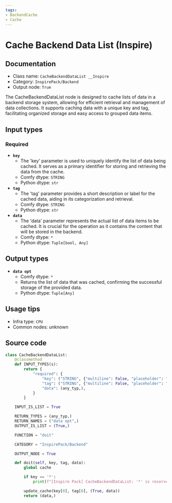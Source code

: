 ```yaml
---
tags:
- BackendCache
- Cache
---
```


# Cache Backend Data List (Inspire)
## Documentation
- Class name: `CacheBackendDataList __Inspire`
- Category: `InspirePack/Backend`
- Output node: `True`

The CacheBackendDataList node is designed to cache lists of data in a backend storage system, allowing for efficient retrieval and management of data collections. It supports caching data with a unique key and tag, facilitating organized storage and easy access to grouped data items.
## Input types
### Required
- **`key`**
    - The 'key' parameter is used to uniquely identify the list of data being cached. It serves as a primary identifier for storing and retrieving the data from the cache.
    - Comfy dtype: `STRING`
    - Python dtype: `str`
- **`tag`**
    - The 'tag' parameter provides a short description or label for the cached data, aiding in its categorization and retrieval.
    - Comfy dtype: `STRING`
    - Python dtype: `str`
- **`data`**
    - The 'data' parameter represents the actual list of data items to be cached. It is crucial for the operation as it contains the content that will be stored in the backend.
    - Comfy dtype: `*`
    - Python dtype: `Tuple[bool, Any]`
## Output types
- **`data opt`**
    - Comfy dtype: `*`
    - Returns the list of data that was cached, confirming the successful storage of the provided data.
    - Python dtype: `Tuple[Any]`
## Usage tips
- Infra type: `CPU`
- Common nodes: unknown


## Source code
```python
class CacheBackendDataList:
    @classmethod
    def INPUT_TYPES(s):
        return {
            "required": {
                "key": ("STRING", {"multiline": False, "placeholder": "Input data key (e.g. 'model a', 'chunli lora', 'girl latent 3', ...)"}),
                "tag": ("STRING", {"multiline": False, "placeholder": "Tag: short description"}),
                "data": (any_typ,),
            }
        }

    INPUT_IS_LIST = True

    RETURN_TYPES = (any_typ,)
    RETURN_NAMES = ("data opt",)
    OUTPUT_IS_LIST = (True,)

    FUNCTION = "doit"

    CATEGORY = "InspirePack/Backend"

    OUTPUT_NODE = True

    def doit(self, key, tag, data):
        global cache

        if key == '*':
            print(f"[Inspire Pack] CacheBackendDataList: '*' is reserved key. Cannot use that key")

        update_cache(key[0], tag[0], (True, data))
        return (data,)

```
